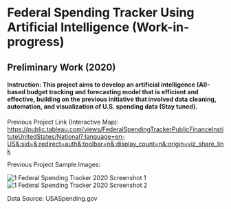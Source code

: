 # Federal Spending Tracker Using Artificial Intelligence (Work-in-progress)

## Preliminary Work (2020)

#### Instruction: This project aims to develop an artificial intelligence (AI)-based budget tracking and forecasting model that is efficient and effective, building on the previous initiative that involved data cleaning, automation, and visualization of U.S. spending data (Stay tuned).

Previous Project Link (Interactive Map): https://public.tableau.com/views/FederalSpendingTrackerPublicFinanceInstituteUnitedStates/National?:language=en-US&:sid=&:redirect=auth&:toolbar=n&:display_count=n&:origin=viz_share_link

Previous Project Sample Images:

![1 Federal Spending Tracker 2020 Screenshot 1](https://github.com/user-attachments/assets/b5906c3f-99f1-4103-81f1-7c13ac06bddd)
![1 Federal Spending Tracker 2020 Screenshot 2](https://github.com/user-attachments/assets/abc0d6c0-9921-4096-945c-d0f9ad0ca287)

Data Source: USASpending.gov

